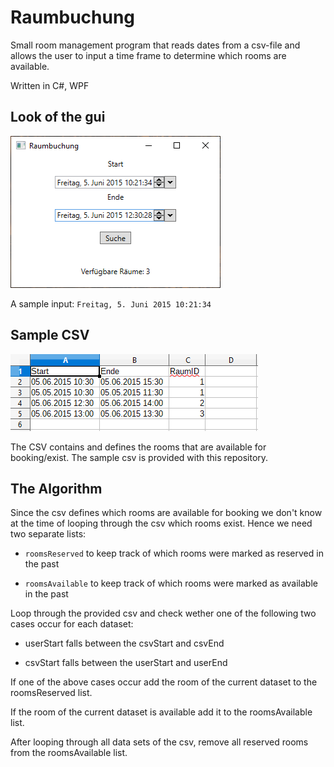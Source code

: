 # Raumbuchung
Small room management program that reads dates from a csv-file and allows the user to input a time frame to determine which rooms are available.

Written in C#, WPF
## Look of the gui
![gui](readme_imgs/ui_sample.png)

A sample input: `Freitag, 5. Juni 2015 10:21:34`

## Sample CSV
![csv](readme_imgs/csv_sample.png)

The CSV contains and defines the rooms that are available for booking/exist. The sample csv is provided with this repository.

## The Algorithm
Since the csv defines which rooms are available for booking we don't know at the time of looping through the csv which rooms exist. Hence we need two separate lists:
* `roomsReserved` to keep track of which rooms were marked as reserved in the past
  
* `roomsAvailable` to keep track of which rooms were marked as available in the past

Loop through the provided csv and check wether one of the following two cases occur for each dataset:

* userStart falls between the csvStart and csvEnd
  
* csvStart falls between the userStart and userEnd

If one of the above cases occur add the room of the current dataset to the roomsReserved list.

If the room of the current dataset is available add it to the roomsAvailable list.

After looping through all data sets of the csv, remove all reserved rooms from the roomsAvailable list.